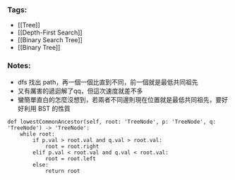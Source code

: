### Tags:
- [[Tree]]
- [[Depth-First Search]]
- [[Binary Search Tree]]
- [[Binary Tree]]
### Notes:
- dfs 找出 path，再一個一個比直到不同，前一個就是最低共同祖先
- 又有厲害的遞迴解了qq，但這次速度就差不多
- 蠻簡單直白的怎麼沒想到，若兩者不同邊則現在位置就是最低共同祖先，要好好利用 BST 的性質
```python=
def lowestCommonAncestor(self, root: 'TreeNode', p: 'TreeNode', q: 'TreeNode') -> 'TreeNode':
    while root:
        if p.val > root.val and q.val > root.val:
            root = root.right
        elif p.val < root.val and q.val < root.val:
            root = root.left
        else:
            return root
```

